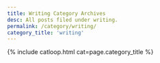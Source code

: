 ```yaml
---
title: Writing Category Archives
desc: All posts filed under writing.
permalink: /category/writing/
category_title: 'writing'
---
```

{% include catloop.html cat=page.category_title %}
